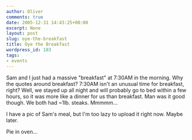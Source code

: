 ```yaml
---
author: Oliver
comments: true
date: 2005-12-31 14:43:25+00:00
excerpt: None
layout: post
slug: oye-the-breakfast
title: Oye the Breakfast
wordpress_id: 183
tags:
- events
---
```


Sam and I just had a massive "breakfast" at 7:30AM in the morning.  Why the quotes around breakfast?  7:30AM isn't an unusual time for breakfast, right? Well, we stayed up all night and will probably go to bed within a few hours, so it was more like a dinner for us than breakfast.  Man was it good though.  We both had ~1lb. steaks. Mmmmm...

I have a pic of Sam's meal, but I'm too lazy to upload it right now.  Maybe later.

Pie in oven...